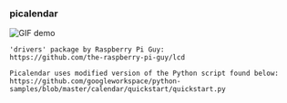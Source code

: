 ### picalendar
![GIF demo](demo/demo.gif)
```
'drivers' package by Raspberry Pi Guy:
https://github.com/the-raspberry-pi-guy/lcd
```

```
Picalendar uses modified version of the Python script found below:
https://github.com/googleworkspace/python-samples/blob/master/calendar/quickstart/quickstart.py
```

